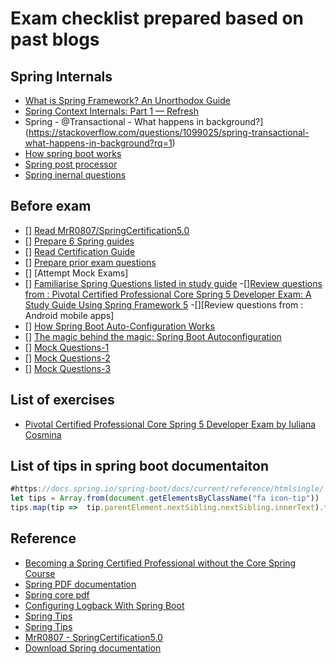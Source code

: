 # Exam checklist prepared based on past blogs

## Spring Internals
* [What is Spring Framework? An Unorthodox Guide](https://www.marcobehler.com/guides/spring-framework)
* [Spring Context Internals: Part 1 — Refresh](https://www.codeproject.com/Articles/1195578/Spring-Context-Internals-Part-Refresh)
* Spring - @Transactional - What happens in background?](https://stackoverflow.com/questions/1099025/spring-transactional-what-happens-in-background?rq=1)
* [How spring boot works](https://gainjavaknowledge.medium.com/how-spring-boot-application-works-internally-dd9bd3ecc487)
* [Spring post processor](https://blog.pchudzik.com/201902/beanpostprocessor/)
* [Spring inernal questions](https://www.interviewbit.com/spring-interview-questions/)


## Before exam
- [] [Read MrR0807/SpringCertification5.0](https://github.com/MrR0807/SpringCertification5.0)
- [] [Prepare 6 Spring guides](https://spring.io/guides#getting-started-guides)
- [] [Read Certification Guide](https://leanpub.com/corespring5certificationindetail)
- [] [Prepare prior exam questions](docs\md_anki\spring_mock_questions.md)  
- [] [Attempt Mock Exams]
- [] [Familiarise Spring Questions listed in study guide](https://pivotalcontent.s3.amazonaws.com/academy/Spring-Professional-Certification-Study-Guide.pdf)
  -[][Review questions from : Pivotal Certified Professional Core Spring 5 Developer Exam: A Study Guide Using Spring Framework 5](https://www.amazon.com/Pivotal-Certified-Professional-Spring-Developer-ebook-dp-B082MCRCLM/dp/B082MCRCLM/ref=mt_kindle?_encoding=UTF8&me=&qid=)
  -[][Review questions from : Android mobile apps]
- [] [How Spring Boot Auto-Configuration Works](https://dzone.com/articles/how-springboot-autoconfiguration-magic-works)
- [] [The magic behind the magic: Spring Boot Autoconfiguration](https://aboullaite.me/the-magic-behind-the-magic-spring-boot-autoconfiguration/)
- [] [Mock Questions-1](http://itestjava.com/java-certification-practice-tests/product/enter.do?product=SPRING-CORE50)
- [] [Mock Questions-2](https://quizlet.com/class/6479335/)
- [] [Mock Questions-3](https://www.certification-questions.com/spring-exam/professional-dumps.html)


## List of exercises
* [Pivotal Certified Professional Core Spring 5 Developer Exam by Iuliana Cosmina](https://github.com/Apress/pivotal-certified-pro-spring-dev-exam-02)

## List of tips in spring boot documentaiton
```javascript
#https://docs.spring.io/spring-boot/docs/current/reference/htmlsingle/
let tips = Array.from(document.getElementsByClassName("fa icon-tip"))
tips.map(tip =>  tip.parentElement.nextSibling.nextSibling.innerText).filter(t => t.indexOf("See the")==-1).filter(t => t.indexOf("in the appendix")==-1).join("\r\n1. ")
```

## Reference
* [Becoming a Spring Certified Professional without the Core Spring Course](https://gist.github.com/LinnykOleh/578466701a2f43d436fb68b86df63caa)
* [Spring PDF documentation](https://docs.spring.io/spring/docs/current/spring-framework-reference/pdf/)
* [Spring core pdf](https://docs.spring.io/spring/docs/current/spring-framework-reference/pdf/core.pdf)
* [Configuring Logback With Spring Boot](https://dzone.com/articles/configuring-logback-with-spring-boot)
* [Spring Tips](https://twitter.com/SpringTipsLive/lists)
* [Spring Tips](https://bit.ly/spring-tips-playlist)
* [MrR0807 - SpringCertification5.0](https://github.com/MrR0807/SpringCertification5.0)
* [Download Spring documentation](https://repo.spring.io/release/org/springframework/spring/5.2.6.RELEASE/)
